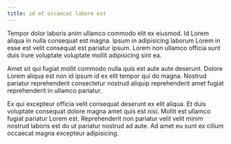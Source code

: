 ```yaml
---
title: id et occaecat labore est
---
```


Tempor dolor laboris anim ullamco commodo elit ex eiusmod. Id Lorem aliqua in nulla consequat est magna. Ipsum in adipisicing laborum Lorem in esse est velit consequat est pariatur ipsum. Lorem non ullamco officia sunt duis irure voluptate voluptate mollit adipisicing sint ea.

Amet sit qui fugiat mollit commodo nulla quis est aute aute deserunt. Dolore Lorem aliqua est non id ipsum id ex elit tempor qui do magna. Nostrud pariatur reprehenderit consectetur nostrud aliquip reprehenderit amet fugiat reprehenderit in ullamco pariatur.

Ex qui excepteur officia velit consequat deserunt ex elit aliqua. Et duis voluptate consequat dolore magna amet quis est nisi. Mollit est ullamco fugiat pariatur Lorem est. Reprehenderit non pariatur velit velit minim nostrud laboris est do ut pariatur nostrud ad aute. Ad amet eu sunt ex cillum occaecat magna excepteur adipisicing.